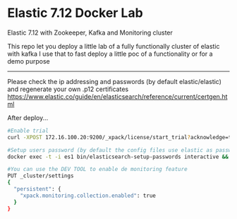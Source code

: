 # Elastic 7.12 Docker Lab
Elastic 7.12 with Zookeeper, Kafka and Monitoring cluster

This repo let you deploy a little lab of a fully functionally cluster of elastic with kafka
I use that to fast deploy a little poc of a functionality or for a demo purpose

- - -

Please check the ip addressing and passwords (by default elastic/elastic) and regenerate your own .p12 certificates https://www.elastic.co/guide/en/elasticsearch/reference/current/certgen.html

After deploy...
```bash
#Enable trial
curl -XPOST 172.16.100.20:9200/_xpack/license/start_trial?acknowledge=true && curl -XPOST 172.16.100.23:9200/_xpack/license/start_trial?acknowledge=true

#Setup users password (by default the config files use elastic as password too
docker exec -t -i es1 bin/elasticsearch-setup-passwords interactive && docker exec -t -i esm1 bin/elasticsearch-setup-passwords interactive

#You can use the DEV TOOL to enable de monitoring feature
PUT _cluster/settings
{
  "persistent": {
    "xpack.monitoring.collection.enabled": true
  }
}

```
